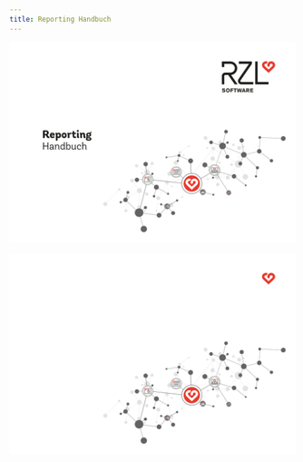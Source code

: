 ```yaml
---
title: Reporting Handbuch
---
```


![Image](img/ReportingLM.svg#only-light)

![Image](img/ReportingDM.svg#only-dark)

